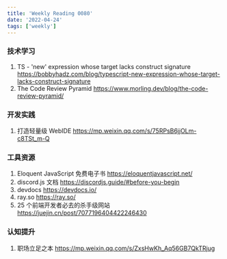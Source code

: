 ```yaml
---
title: 'Weekly Reading 0080'
date: '2022-04-24'
tags: ['weekly']
---
```


### 技术学习

1. TS - 'new' expression whose target lacks construct signature https://bobbyhadz.com/blog/typescript-new-expression-whose-target-lacks-construct-signature
2. The Code Review Pyramid https://www.morling.dev/blog/the-code-review-pyramid/

### 开发实践

1. 打造轻量级 WebIDE https://mp.weixin.qq.com/s/75RPsB6jjOLm-c8TSt_m-Q

### 工具资源

1. Eloquent JavaScript 免费电子书 https://eloquentjavascript.net/
2. discord.js 文档 https://discordjs.guide/#before-you-begin
3. devdocs https://devdocs.io/
4. ray.so https://ray.so/
5. 25 个前端开发者必去的杀手级网站 https://juejin.cn/post/7077196404422246430

### 认知提升

1. 职场立足之本 https://mp.weixin.qq.com/s/ZxsHwKh_Aq56GB7QkTRjug

